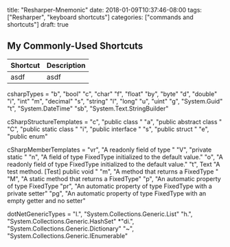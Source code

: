 title: "Resharper-Mnemonic"
date: 2018-01-09T10:37:46-08:00
tags: ["Resharper", "keyboard shortcuts"]
categories: ["commands and shortcuts"]
draft: true


## My Commonly-Used Shortcuts

Shortcut | Description
---------|------------
asdf | asdf


csharpTypes =
    "b", "bool"
    "c", "char"
    "f", "float"
    "by", "byte"
    "d", "double"
    "i", "int"
    "m", "decimal"
    "s", "string"
    "l", "long"
    "u", "uint"
    "g", "System.Guid"
    "t", "System.DateTime"
    "sb", "System.Text.StringBuilder"
  
cSharpStructureTemplates =
      "c", "public class "
      "a", "public abstract class "
      "C", "public static class "
      "i", "public interface "
      "s", "public struct "
      "e", "public enum"

cSharpMemberTemplates =
      "vr", "A readonly field of type "
      "V", "private static "
      "n", "A field of type FixedType initialized to the default value."
      "o", "A readonly field of type FixedType initialized to the default value."
      "t", Text "A test method. [Test] public void "
      "m", "A method that returns a FixedType "
      "M", "A static method that returns a FixedType"
      "p", "An automatic property of type FixedType
      "pr", "An automatic property of type FixedType  with a private setter"
      "pg", "An automatic property of type FixedType with an empty getter and no setter"

dotNetGenericTypes =
    "l.", "System.Collections.Generic.List"
    "h.",  "System.Collections.Generic.HashSet"
    *"di.", "System.Collections.Generic.Dictionary"
    "~",  "System.Collections.Generic.IEnumerable"